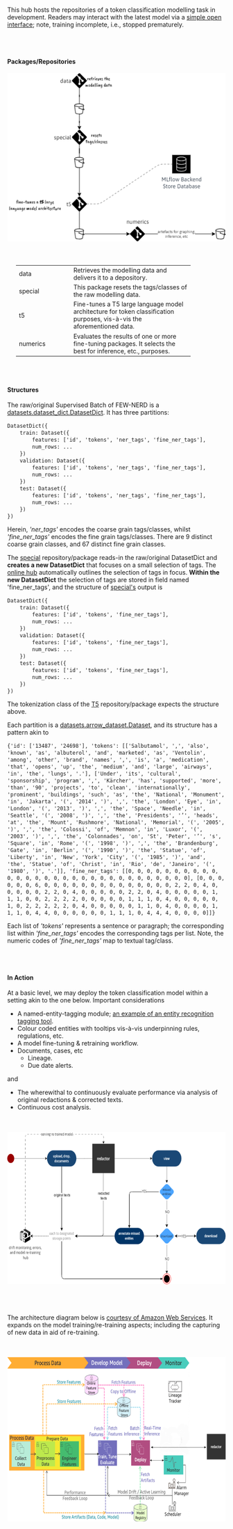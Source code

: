 <br>

This hub hosts the repositories of a token classification modelling task in development.  Readers may interact with the latest model via a  <a href="https://greyhypotheses-detecting-eclectic.hf.space/" target="_blank">simple open interface</a>; note, training incomplete, i.e., stopped prematurely.

<br>
<br>

#### Packages/Repositories

<img src="stages.png" alt="stages">

<br>
<br>

<table style="width: 80%; margin-left: 1.25rem; margin-right: auto; margin-top: 35px;">
  <colgroup>
    <col span="1" style="width: 21.5%;">
    <col span="1" style="width: 47.5%;">
  </colgroup>
  <tr><td>data</td><td>Retrieves the modelling data and delivers it to a depository.</td></tr>
  <tr><td>special</td><td>This package resets the tags/classes of the raw modelling data.</td></tr>
<tr><td>t5</td><td>Fine-tunes a T5 large language model architecture for token classification purposes, vis-à-vis the aforementioned data.</td></tr>
<tr><td>numerics</td><td>Evaluates the results of one or more fine-tuning packages.  It selects the best for inference, etc., purposes.</td></tr>
</table>

<br>
<br>

#### Structures

The raw/original Supervised Batch of FEW-NERD is a <a href="https://huggingface.co/docs/datasets/package_reference/main_classes#datasets.DatasetDict" target="_blank">datasets.dataset_dict.DatasetDict</a>. It has three partitions:

```
DatasetDict({
    train: Dataset({
        features: ['id', 'tokens', 'ner_tags', 'fine_ner_tags'],
        num_rows: ...
    })
    validation: Dataset({
        features: ['id', 'tokens', 'ner_tags', 'fine_ner_tags'],
        num_rows: ...
    })
    test: Dataset({
        features: ['id', 'tokens', 'ner_tags', 'fine_ner_tags'],
        num_rows: ...
    })
})
```

Herein, *'ner_tags'* encodes the coarse grain tags/classes, whilst *'fine_ner_tags'* encodes the fine grain tags/classes.  There are 9 distinct coarse grain classes, and 67 distinct fine grain classes.  

The <a href="https://github.com/prehypotheses/special">special</a> repository/package reads-in the raw/original DatasetDict and **creates a new DatasetDict** that focuses on a small selection of tags.  The <a href="https://d3ju6iarczw32h.cloudfront.net/src/c-eclectic-data-profiles.html" target="_blank">online hub</a> automatically outlines the selection of tags in focus.  **Within the new  DatasetDict** the selection of tags are stored in field named 'fine_ner_tags', and the structure of <a href="https://github.com/prehypotheses/special">special's</a> output is

```
DatasetDict({
    train: Dataset({
        features: ['id', 'tokens', 'fine_ner_tags'],
        num_rows: ...
    })
    validation: Dataset({
        features: ['id', 'tokens', 'fine_ner_tags'],
        num_rows: ...
    })
    test: Dataset({
        features: ['id', 'tokens', 'fine_ner_tags'],
        num_rows: ...
    })
})
```

The tokenization class of the <a href="https://github.com/prehypotheses/t5/tree/master">T5</a> repository/package expects the structure above.


Each partition is a <a href="https://huggingface.co/docs/datasets/package_reference/main_classes#datasets.Dataset" target="_blank">datasets.arrow_dataset.Dataset</a>, and its structure has a pattern akin to

```
{'id': ['13487', '24698'], 'tokens': [['Salbutamol', ',', 'also', 'known', 'as', 'albuterol', 'and', 'marketed', 'as', 'Ventolin', 'among', 'other', 'brand', 'names', ',', 'is', 'a', 'medication', 'that', 'opens', 'up', 'the', 'medium', 'and', 'large', 'airways', 'in', 'the', 'lungs', '.'], ['Under', 'its', 'cultural', 'sponsorship', 'program', ',', 'Kärcher', 'has', 'supported', 'more', 'than', '90', 'projects', 'to', 'clean', 'internationally', 'prominent', 'buildings', 'such', 'as', 'the', 'National', 'Monument', 'in', 'Jakarta', '(', '2014', ')', ',', 'the', 'London', 'Eye', 'in', 'London', '(', '2013', ')', ',', 'the', 'Space', 'Needle', 'in', 'Seattle', '(', '2008', ')', ',', 'the', 'Presidents', '’', 'heads', 'at', 'the', 'Mount', 'Rushmore', 'National', 'Memorial', '(', '2005', ')', ',', 'the', 'Colossi', 'of', 'Memnon', 'in', 'Luxor', '(', '2003', ')', ',', 'the', 'Colonnades', 'on', 'St', 'Peter', '’', 's', 'Square', 'in', 'Rome', '(', '1998', ')', ',', 'the', 'Brandenburg', 'Gate', 'in', 'Berlin', '(', '1990', ')', 'the', 'Statue', 'of', 'Liberty', 'in', 'New', 'York', 'City', '(', '1985', ')', 'and', 'the', 'Statue', 'of', 'Christ', 'in', 'Rio', 'de', 'Janeiro', '(', '1980', ')', '.']], 'fine_ner_tags': [[0, 0, 0, 0, 0, 0, 0, 0, 0, 0, 0, 0, 0, 0, 0, 0, 0, 0, 0, 0, 0, 0, 0, 0, 0, 0, 0, 0, 0, 0], [0, 0, 0, 0, 0, 0, 6, 0, 0, 0, 0, 0, 0, 0, 0, 0, 0, 0, 0, 0, 0, 2, 2, 0, 4, 0, 0, 0, 0, 0, 2, 2, 0, 4, 0, 0, 0, 0, 0, 2, 2, 0, 4, 0, 0, 0, 0, 0, 1, 1, 1, 0, 0, 2, 2, 2, 2, 0, 0, 0, 0, 0, 1, 1, 1, 0, 4, 0, 0, 0, 0, 0, 1, 0, 2, 2, 2, 2, 2, 0, 4, 0, 0, 0, 0, 0, 1, 1, 0, 4, 0, 0, 0, 0, 1, 1, 1, 0, 4, 4, 0, 0, 0, 0, 0, 0, 1, 1, 1, 0, 4, 4, 4, 0, 0, 0, 0]]}
```

Each list of *'tokens'* represents a sentence or paragraph; the corresponding list within *'fine_ner_tags'* encodes the corresponding tags per list.  Note, the numeric codes of *'fine_ner_tags'* map to textual tag/class.

<br>
<br>

#### In Action

At a basic level, we may deploy the token classification model within a setting akin to the one below.  Important considerations

* A named-entity-tagging module; <a href="https://arunmozhi.in/ner-annotator/">an example of an entity recognition tagging tool</a>.
* Colour coded entities with tooltips vis-à-vis underpinning rules, regulations, etc.
* A model fine-tuning & retraining workflow.
* Documents, cases, etc
  * Lineage.
  * Due date alerts.

and

* The wherewithal to continuously evaluate performance via analysis of original redactions & corrected texts.
* Continuous cost analysis.

<br>
<br>

<img src="a-simple-system.png" alt="A simple system" width="656.8" height="350.4">

<br>
<br>

<br>
<br>

The architecture diagram below is <a href="https://docs.aws.amazon.com/wellarchitected/latest/machine-learning-lens/ml-lifecycle-architecture-diagram.html" target="_blank">courtesy of Amazon Web Services</a>.  It expands on the model training/re-training aspects; including the capturing of new data in aid of re-training.

<br>
<br>

<img src="architecture.png" alt="Architecture" width="685.3" height="379.4">

<br>
<br>

<br>
<br>

<br>
<br>

<br>
<br>

<!--

**Here are some ideas to get you started:**

🙋‍♀️ A short introduction - what is your organization all about?
🌈 Contribution guidelines - how can the community get involved?
👩‍💻 Useful resources - where can the community find your docs? Is there anything else the community should know?
🍿 Fun facts - what does your team eat for breakfast?
🧙 Remember, you can do mighty things with the power of [Markdown](https://docs.github.com/github/writing-on-github/getting-started-with-writing-and-formatting-on-github/basic-writing-and-formatting-syntax)
-->

